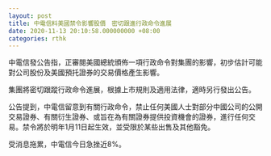 ```yaml
---
layout: post
title: 中電信料美國禁令影響股價　密切跟進行政命令進展
date: 2020-11-13 20:10:58.000000000 +08:00
categories: rthk
---
```


中電信發公告指，正審閱美國總統頒佈一項行政命令對集團的影響，初步估計可能對公司股份及美國預托證券的交易價格產生影響。

集團將密切跟蹤行政命令進展，根據上市規則及適用法律，適時另行發出公告。

公告提到，中電信留意到有關行政命令，禁止任何美國人士對部分中國公司的公開交易證券、有關衍生證券、或旨在為有關證券提供投資機會的證券，進行任何交易。禁令將於明年1月11日起生效，並受限於某些出售及其他豁免。

受消息拖累，中電信今日急挫近8%。
